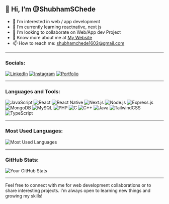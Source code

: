 ## 👋 Hi, I’m @ShubhamSChede
- 👀 I’m interested in web / app development
- 🌱 I’m currently learning reactnative, next js
- 👯 I’m looking to collaborate on Web/App dev Project
- 🔗 Know more about me at [My Website]([#](https://personal-portfolio-khaki-eight-44.vercel.app/))
- 📫 How to reach me: shubhamchede1602@gmail.com

---

### Socials:

[![LinkedIn](https://img.shields.io/badge/-LinkedIn-blue?style=for-the-badge&logo=linkedin)](https://www.linkedin.com/in/shubham-chede-2957bb278)
[![Instagram](https://img.shields.io/badge/-Instagram-E4405F?style=for-the-badge&logo=instagram&logoColor=white)](https://www.instagram.com/shubham.dark/)
[![Portfolio](https://img.shields.io/badge/-Portfolio-black?style=for-the-badge&logo=github&logoColor=white)]()

---

### Languages and Tools:

<p>
  <img src="https://img.shields.io/badge/JavaScript-F7DF1E?style=for-the-badge&logo=javascript&logoColor=black" alt="JavaScript" />
  <img src="https://img.shields.io/badge/React-20232A?style=for-the-badge&logo=react&logoColor=61DAFB" alt="React" />
  <img src="https://img.shields.io/badge/React_Native-20232A?style=for-the-badge&logo=react&logoColor=61DAFB" alt="React Native" />
  <img src="https://img.shields.io/badge/Next.js-000000?style=for-the-badge&logo=next.js&logoColor=white" alt="Next.js" />
  <img src="https://img.shields.io/badge/Node.js-43853D?style=for-the-badge&logo=node.js&logoColor=white" alt="Node.js" />
  <img src="https://img.shields.io/badge/Express.js-404D59?style=for-the-badge" alt="Express.js" />
  <img src="https://img.shields.io/badge/MongoDB-4EA94B?style=for-the-badge&logo=mongodb&logoColor=white" alt="MongoDB" />
  <img src="https://img.shields.io/badge/MySQL-4479A1?style=for-the-badge&logo=mysql&logoColor=white" alt="MySQL" />
  <img src="https://img.shields.io/badge/PHP-777BB4?style=for-the-badge&logo=php&logoColor=white" alt="PHP" />
  <img src="https://img.shields.io/badge/C-A8B9CC?style=for-the-badge&logo=c&logoColor=black" alt="C" />
  <img src="https://img.shields.io/badge/C++-00599C?style=for-the-badge&logo=c%2B%2B&logoColor=white" alt="C++" />
  <img src="https://img.shields.io/badge/Java-007396?style=for-the-badge&logo=java&logoColor=white" alt="Java" />
  <img src="https://img.shields.io/badge/Tailwind_CSS-38B2AC?style=for-the-badge&logo=tailwind-css&logoColor=white" alt="TailwindCSS" />
  <img src="https://img.shields.io/badge/TypeScript-3178C6?style=for-the-badge&logo=typescript&logoColor=white" alt="TypeScript" />
</p>

---

### Most Used Languages:

![Most Used Languages](https://github-readme-stats.vercel.app/api/top-langs/?username=ShubhamSChede&layout=compact&theme=dark)

---

### GitHub Stats:

![Your GitHub Stats](https://github-readme-stats.vercel.app/api?username=ShubhamSChede&show_icons=true&theme=dark)

---

Feel free to connect with me for web development collaborations or to share interesting projects. I'm always open to learning new things and growing my skills!
  

<!---
ShubhamSChede/ShubhamSChede is a ✨ special ✨ repository because its `README.md` (this file) appears on your GitHub profile.
You can click the Preview link to take a look at your changes.
--->
